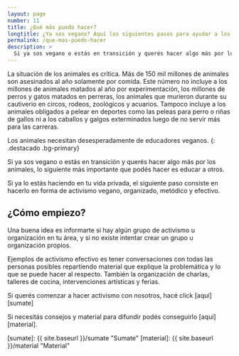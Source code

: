 ```yaml
---
layout: page
number: 11
title: ¿Qué más puedo hacer?
longtitle: ¿Ya sos vegano? Aquí los siguientes pasos para ayudar a los animales.
permalink: /que-mas-puedo-hacer
description: >
  Si ya sos vegano o estás en transición y querés hacer algo más por los animales, lo siguiente más importante que podés hacer es educar a otros. Si ya lo estás haciendo en tu vida privada, el siguiente paso consiste en hacerlo en forma de activismo vegano, organizado, metódico y efectivo.
---
```


La situación de los animales es crítica. Más de 150 mil millones de animales son asesinados al año solamente por comida. Este número no incluye a los millones de animales matados al año por experimentación, los millones de perros y gatos matados en perreras, los animales que murieron durante su cautiverio en circos, rodeos, zoológicos y acuarios. Tampoco incluye a los animales obligados a pelear en deportes como las peleas para perro o riñas de gallos ni a los caballos y galgos exterminados luego de no servir más para las carreras.

Los animales necesitan desesperadamente de educadores veganos.
{: .destacado .bg-primary}
 
Si ya sos vegano o estás en transición y querés hacer algo más por los animales, lo siguiente más importante que podés hacer es educar a otros.

Si ya lo estás haciendo en tu vida privada, el siguiente paso consiste en hacerlo en forma de activismo vegano, organizado, metódico y efectivo.


## ¿Cómo empiezo? 

Una buena idea es informarte si hay algún grupo de activismo u organización en tu área, y si no existe intentar crear un grupo u organización propios.

Ejemplos de activismo efectivo es tener conversaciones con todas las personas posibles repartiendo material que explique la problemática y lo que se puede hacer al respecto. También la organización de charlas, talleres de cocina, intervenciones artísticas y ferias.

Si querés comenzar a hacer activismo con nosotros, hacé click [aquí][sumate]

Si necesitás consejos y material para difundir podés conseguirlo [aquí][material].

[sumate]: {{ site.baseurl }}/sumate "Sumate"
[material]: {{ site.baseurl }}/material "Material"